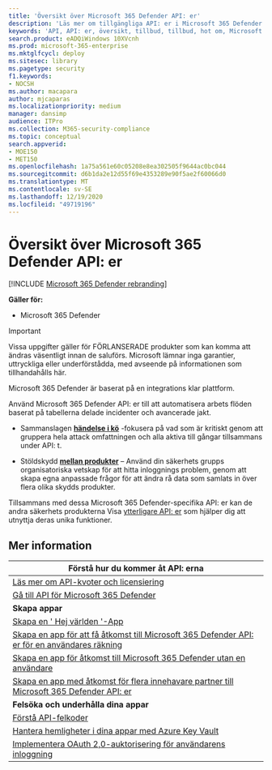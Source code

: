 ```yaml
---
title: 'Översikt över Microsoft 365 Defender API: er'
description: 'Läs mer om tillgängliga API: er i Microsoft 365 Defender'
keywords: 'API, API: er, översikt, tillbud, tillbud, hot om, Microsoft 365 Defender'
search.product: eADQiWindows 10XVcnh
ms.prod: microsoft-365-enterprise
ms.mktglfcycl: deploy
ms.sitesec: library
ms.pagetype: security
f1.keywords:
- NOCSH
ms.author: macapara
author: mjcaparas
ms.localizationpriority: medium
manager: dansimp
audience: ITPro
ms.collection: M365-security-compliance
ms.topic: conceptual
search.appverid:
- MOE150
- MET150
ms.openlocfilehash: 1a75a561e60c05208e8ea302505f9644ac0bc044
ms.sourcegitcommit: d6b1da2e12d55f69e4353289e90f5ae2f60066d0
ms.translationtype: MT
ms.contentlocale: sv-SE
ms.lasthandoff: 12/19/2020
ms.locfileid: "49719196"
---
```

# <a name="overview-of--microsoft-365-defender-apis"></a>Översikt över Microsoft 365 Defender API: er

[!INCLUDE [Microsoft 365 Defender rebranding](../includes/microsoft-defender.md)]

**Gäller för:**

- Microsoft 365 Defender

> [!IMPORTANT]
> Vissa uppgifter gäller för FÖRLANSERADE produkter som kan komma att ändras väsentligt innan de saluförs. Microsoft lämnar inga garantier, uttryckliga eller underförstådda, med avseende på informationen som tillhandahålls här.

Microsoft 365 Defender är baserat på en integrations klar plattform.

Använd Microsoft 365 Defender API: er till att automatisera arbets flöden baserat på tabellerna delade incidenter och avancerade jakt.

- Sammanslagen **[händelse i kö](api-incident.md)** -fokusera på vad som är kritiskt genom att gruppera hela attack omfattningen och alla aktiva till gångar tillsammans under API: t.

- Stöldskydd **[mellan produkter](api-advanced-hunting.md)** – Använd din säkerhets grupps organisatoriska vetskap för att hitta inloggnings problem, genom att skapa egna anpassade frågor för att ändra rå data som samlats in över flera olika skydds produkter.

Tillsammans med dessa Microsoft 365 Defender-specifika API: er kan de andra säkerhets produkterna Visa [ytterligare API: er](api-articles.md) som hjälper dig att utnyttja deras unika funktioner.

## <a name="learn-more"></a>Mer information

| **Förstå hur du kommer åt API: erna** |
|-|
| [Läs mer om API-kvoter och licensiering](api-terms.md) |
| [Gå till API för Microsoft 365 Defender](api-access.md) |
| **Skapa appar** |
| [Skapa en ' Hej världen '-App](api-hello-world.md) |
| [Skapa en app för att få åtkomst till Microsoft 365 Defender API: er för en användares räkning](api-create-app-user-context.md) |
| [Skapa en app för åtkomst till Microsoft 365 Defender utan en användare](api-create-app-web.md) |
| [Skapa en app med åtkomst för flera innehavare partner till Microsoft 365 Defender API: er](api-partner-access.md) |
| **Felsöka och underhålla dina appar** |
| [Förstå API-felkoder](api-error-codes.md) |
| [Hantera hemligheter i dina appar med Azure Key Vault](https://docs.microsoft.com/learn/modules/manage-secrets-with-azure-key-vault/) |
| [Implementera OAuth 2,0-auktorisering för användarens inloggning](https://docs.microsoft.com/azure/active-directory/develop/active-directory-v2-protocols-oauth-code) |
